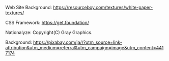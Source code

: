 Web Site Background:
https://resourceboy.com/textures/white-paper-textures/

CSS Framework:
https://get.foundation/

Nationalyze:
Copyright(C) Gray Graphics.

Background:
https://pixabay.com/ja//?utm_source=link-attribution&utm_medium=referral&utm_campaign=image&utm_content=4417174
